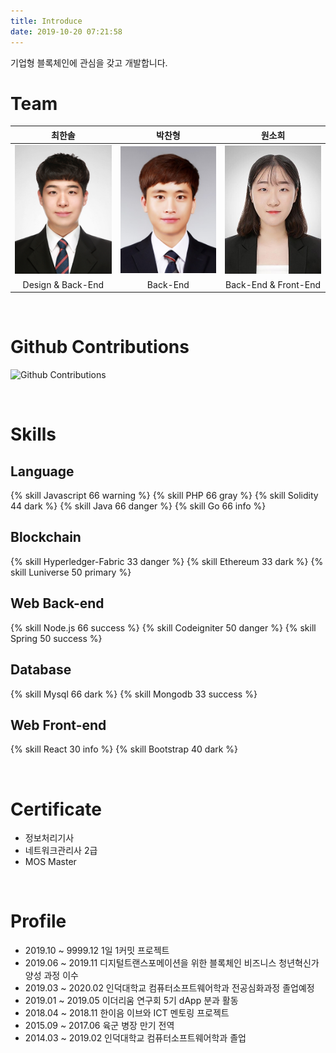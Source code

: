 ```yaml
---
title: Introduce
date: 2019-10-20 07:21:58
---
```

기업형 블록체인에 관심을 갖고 개발합니다.

# Team
|최한솔|박찬형|원소희|
|:---:|:---:|:---:|
|<a href="https://9992.github.io"><img src='/about/index/9992.jpg' width='200' /></a>| <a href="https://ch-4ml.github.io"> <img src='/img/portrait.jpg' width='200' /></a> | <a href="https://infiduk.github.io"><img src='/about/index/infiduk.jpg' width='200' /></a>|
|Design & Back-End | Back-End | Back-End & Front-End |

<br>

# Github Contributions
![Github Contributions](https://ghchart.rshah.org/ch-4ml)

<br>

# Skills

## Language
{% skill Javascript 66 warning %}
{% skill PHP 66 gray %}
{% skill Solidity 44 dark %}
{% skill Java 66 danger %}
{% skill Go 66 info %}

## Blockchain
{% skill Hyperledger-Fabric 33 danger %}
{% skill Ethereum 33 dark %}
{% skill Luniverse 50 primary %}

## Web Back-end
{% skill Node.js 66 success %}
{% skill Codeigniter 50 danger %}
{% skill Spring 50 success %}

## Database
{% skill Mysql 66 dark %}
{% skill Mongodb 33 success %}

## Web Front-end
{% skill React 30 info %}
{% skill Bootstrap 40 dark %}

<br>

# Certificate
- 정보처리기사
- 네트워크관리사 2급
- MOS Master

<br>

# Profile
- 2019.10 ~ 9999.12 1일 1커밋 프로젝트
- 2019.06 ~ 2019.11 디지털트랜스포메이션을 위한 블록체인 비즈니스 청년혁신가 양성 과정 이수
- 2019.03 ~ 2020.02 인덕대학교 컴퓨터소프트웨어학과 전공심화과정 졸업예정
- 2019.01 ~ 2019.05 이더리움 연구회 5기 dApp 분과 활동
- 2018.04 ~ 2018.11 한이음 이브와 ICT 멘토링 프로젝트
- 2015.09 ~ 2017.06 육군 병장 만기 전역
- 2014.03 ~ 2019.02 인덕대학교 컴퓨터소프트웨어학과 졸업